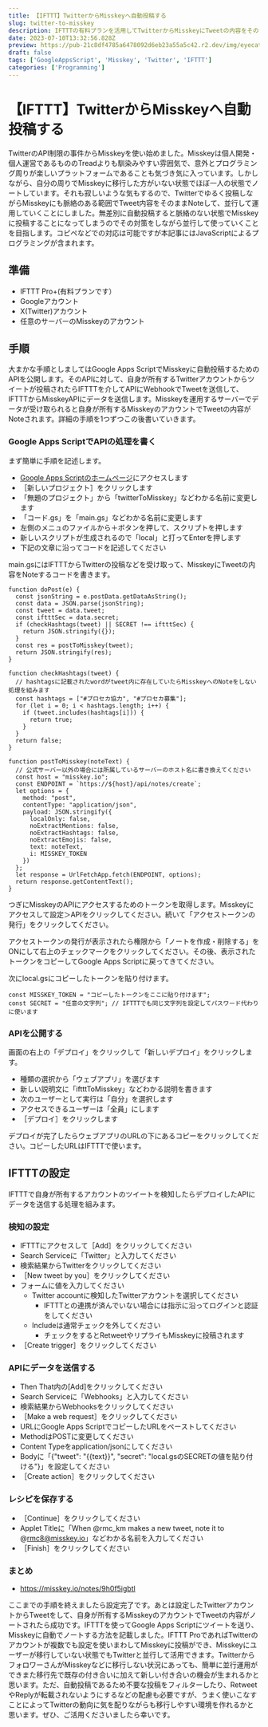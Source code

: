 ```yaml
---
title: 【IFTTT】TwitterからMisskeyへ自動投稿する
slug: twitter-to-misskey
description: IFTTTの有料プランを活用してTwitterからMisskeyにTweetの内容をそのままノートする方法を記載しております。
date: 2023-07-10T13:32:56.828Z
preview: https://pub-21c8df4785a6478092d6eb23a55a5c42.r2.dev/img/eyecatch/twiToMisskeyEyecatch.webp
draft: false
tags: ['GoogleAppsScript', 'Misskey', 'Twitter', 'IFTTT']
categories: ['Programming']
---
```


# 【IFTTT】TwitterからMisskeyへ自動投稿する

TwitterのAPI制限の事件からMisskeyを使い始めました。Misskeyは個人開発・個人運営であるもののTreadよりも馴染みやすい雰囲気で、意外とプログラミング周りが楽しいプラットフォームであることも気づき気に入っています。しかしながら、自分の周りでMisskeyに移行した方がいない状態でほぼ一人の状態でノートしています。それも寂しいような気もするので、Twitterでゆるく投稿しながらMisskeyにも脈絡のある範囲でTweet内容をそのままNoteして、並行して運用していくことにしました。無差別に自動投稿すると脈絡のない状態でMisskeyに投稿することになってしまうのでその対策をしながら並行して使っていくことを目指します。コピペなどでの対応は可能ですが本記事にはJavaScriptによるプログラミングが含まれます。

## 準備

* IFTTT Pro+(有料プランです）
* Googleアカウント
* X(Twitter)アカウント
* 任意のサーバーのMisskeyのアカウント

## 手順

大まかな手順としましてはGoogle Apps ScriptでMisskeyに自動投稿するためのAPIを公開します。そのAPIに対して、自身が所有するTwitterアカウントからツイートが投稿されたらIFTTTを介してAPIにWebhookでTweetを送信して、IFTTTからMisskeyAPIにデータを送信します。Misskeyを運用するサーバーでデータが受け取られると自身が所有するMisskeyのアカウントでTweetの内容がNoteされます。詳細の手順を1つずつこの後書いていきます。

### Google Apps ScriptでAPIの処理を書く

まず簡単に手順を記述します。

* [Google Apps Scriptのホームページ](https://script.google.com)にアクセスします
* ［新しいプロジェクト］をクリックします
* 「無題のプロジェクト」から「twitterToMisskey」などわかる名前に変更します
* 「コード.gs」を「main.gs」などわかる名前に変更します
* 左側のメニュのファイルから＋ボタンを押して、スクリプトを押します
* 新しいスクリプトが生成されるので「local」と打ってEnterを押します
* 下記の文章に沿ってコードを記述してください

main.gsにはIFTTTからTwitterの投稿などを受け取って、MisskeyにTweetの内容をNoteするコードを書きます。

```
function doPost(e) {
  const jsonString = e.postData.getDataAsString();
  const data = JSON.parse(jsonString);
  const tweet = data.tweet;
  const iftttSec = data.secret;
  if (checkHashtags(tweet) || SECRET !== iftttSec) {
    return JSON.stringify({});
  }
  const res = postToMisskey(tweet);
  return JSON.stringify(res);
}

function checkHashtags(tweet) {
  // hashtagsに記載されたwordがtweet内に存在していたらMisskeyへのNoteをしない処理を組みます
  const hashtags = ["#プロセカ協力", "#プロセカ募集"];
  for (let i = 0; i < hashtags.length; i++) {
    if (tweet.includes(hashtags[i])) {
      return true;
    }
  }
  return false;
}

function postToMisskey(noteText) {
  // 公式サーバー以外の場合には所属しているサーバーのホスト名に書き換えてください
  const host = "misskey.io";
  const ENDPOINT = `https://${host}/api/notes/create`;
  let options = {
    method: "post",
    contentType: "application/json",
    payload: JSON.stringify({
      localOnly: false,
      noExtractMentions: false,
      noExtractHashtags: false,
      noExtractEmojis: false,
      text: noteText,
      i: MISSKEY_TOKEN
    })
  };
  let response = UrlFetchApp.fetch(ENDPOINT, options);
  return response.getContentText();
}
```

つぎにMisskeyのAPIにアクセスするためのトークンを取得します。Misskeyにアクセスして設定＞APIをクリックしてください。続いて「アクセストークンの発行」をクリックしてください。

アクセストークンの発行が表示されたら権限から「ノートを作成・削除する」をONにして右上のチェックマークをクリックしてください。その後、表示されたトークンをコピーしてGoogle Apps Scriptに戻ってきてください。

次にlocal.gsにコピーしたトークンを貼り付けます。

```
const MISSKEY_TOKEN = "コピーしたトークンをここに貼り付けます";
const SECRET = "任意の文字列"; // IFTTTでも同じ文字列を設定してパスワード代わりに使います
```

### APIを公開する

画面の右上の「デプロイ」をクリックして「新しいデプロイ」をクリックします。

* 種類の選択から「ウェブアプリ」を選びます
* 新しい説明文に「iftttToMisskey」などわかる説明を書きます
* 次のユーザーとして実行は「自分」を選択します
* アクセスできるユーザーは「全員」にします
* ［デプロイ］をクリックします

デプロイが完了したらウェブアプリのURLの下にあるコピーをクリックしてください。コピーしたURLはIFTTTで使います。

## IFTTTの設定

IFTTTで自身が所有するアカウントのツイートを検知したらデプロイしたAPIにデータを送信する処理を組みます。

### 検知の設定

* IFTTTにアクセスして［Add］をクリックしてください
* Search Serviceに「Twitter」と入力してください
* 検索結果からTwitterをクリックしてください
* ［New tweet by you］をクリックしてください
* フォームに値を入力してください
  * Twitter accountに検知したTwitterアカウントを選択してください
    * IFTTTとの連携が済んでいない場合には指示に沿ってログインと認証をしてください
  * Includeは通常チェックを外してください
    * チェックをするとRetweetやリプライもMisskeyに投稿されます
* ［Create trigger］をクリックしてください

### APIにデータを送信する

* Then That内の[Add]をクリックしてください
* Search Serviceに「Webhooks」と入力してください
* 検索結果からWebhooksをクリックしてください
* ［Make a web request］をクリックしてください
* URLにGoogle Apps ScriptでコピーしたURLをペーストしてください
* MethodはPOSTに変更してください
* Content Typeをapplication/jsonにしてください
* Bodyに「{"tweet": "{{text}}", "secret": "local.gsのSECRETの値を貼り付ける"}」を設定してください
* ［Create action］をクリックしてください

### レシピを保存する

* ［Continue］をクリックしてください
* Applet Titleに「When @rmc_km makes a new tweet, note it to @<rmc8@misskey.io>」などわかる名前を入力してください
* ［Finish］をクリックしてください

### まとめ

* <https://misskey.io/notes/9h0f5igbtl>

ここまでの手順を終えましたら設定完了です。あとは設定したTwitterアカウントからTweetをして、自身が所有するMisskeyのアカウントでTweetの内容がノートされたら成功です。IFTTTを使ってGoogle Apps Scriptにツイートを送り、Misskeyに自動でノートする方法を記載しました。IFTTT ProであればTwitterのアカウントが複数でも設定を使いまわしてMisskeyに投稿ができ、Misskeyにユーザーが移行していない状態でもTwitterと並行して活用できます。TwitterからフォロワーさんがMisskeyなどに移行しない状況にあっても、簡単に並行運用ができまた移行先で既存の付き合いに加えて新しい付き合いの機会が生まれるかと思います。ただ、自動投稿であるため不要な投稿をフィルターしたり、RetweetやReplyが転載されないようにするなどの配慮も必要ですが、うまく使いこなすことによってTwitterの動向に気を配りながらも移行しやすい環境を作れるかと思います。ぜひ、ご活用くださいましたら幸いです。

